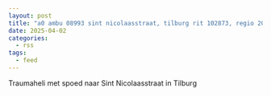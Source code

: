 ```yaml
---
layout: post
title: "a0 ambu 08993 sint nicolaasstraat, tilburg rit 102873, regio 20"
date: 2025-04-02
categories: 
  - rss
tags: 
  - feed
---
```


Traumaheli met spoed naar Sint Nicolaasstraat in Tilburg
